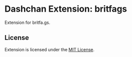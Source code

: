 # Dashchan Extension: britfags

Extension for britfa.gs.

## License

Extension is licensed under the [MIT License](LICENSE).